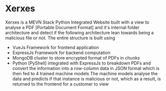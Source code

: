 # Xerxes
Xerxes is a MEVN Stack Python Integrated Website built with a view to analyse a PDF [Portable Document Format] and it's internal folder architecture and detect if the following architecture lean towards being a malicious file or not.
The entire structure is built using 
* VueJs Framework for frontend application
* ExpressJs Framework for backend computation
* MongoDB cluster to store encrypted format of PDFs in chunks
* Python [PyShell] integrated with ExpressJs to breakdown PDFs and convert the information into a row-column data in JSON format which is then fed to 4 trained machine models
The machine models analyse the data and predicts if that instance is malicious or not, which as a result, is returned to the frontend for a customer to view

